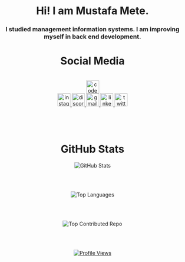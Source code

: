 <h1 align="center">Hi! I am Mustafa Mete.</h1>
<h3 align="center">I studied management information systems. I am improving myself in back end development.</h3>

 <h1 align="center">Social Media</h1>
</br>
<div align="center">
  <a href="https://codepen.io/Mustafametex31" target="_blank">
    <img src="https://img.shields.io/static/v1?message=Code Pen&logo=codepen&label=&color=F5460E&logoColor=white&labelColor=&style=for-the-badge" height="35" alt="codepen logo"  />
  </a>
  <div align="center">
  <a href="https://www.instagram.com/mustafa_mx31/" target="_blank">
    <img src="https://img.shields.io/static/v1?message=Instagram&logo=instagram&label=&color=E4405F&logoColor=white&labelColor=&style=for-the-badge" height="35" alt="instagram logo"  />
  </a>
  <a href="https://discord.gg/libertynetwork" target="_blank">
    <img src="https://img.shields.io/static/v1?message=Discord&logo=discord&label=&color=7289DA&logoColor=white&labelColor=&style=for-the-badge" height="35" alt="discord logo"  />
  </a>
  <a href="mustafametehatay@gmail.com" target="_blank">
    <img src="https://img.shields.io/static/v1?message=Gmail&logo=gmail&label=&color=D14836&logoColor=white&labelColor=&style=for-the-badge" height="35" alt="gmail logo"  />
  </a>
  <a href="https://www.linkedin.com/in/mustafa-mete-b5283525b/" target="_blank">
    <img src="https://img.shields.io/static/v1?message=LinkedIn&logo=linkedin&label=&color=0077B5&logoColor=white&labelColor=&style=for-the-badge" height="35" alt="linkedin logo"  />
  </a>
  <a href="https://twitter.com/mustafamxv1" target="_blank">
    <img src="https://img.shields.io/static/v1?message=Twitter&logo=twitter&label=&color=1DA1F2&logoColor=white&labelColor=&style=for-the-badge" height="35" alt="twitter logo"  />
  </a>
</div>


###


</br>
</br>

 <h1 align="center">GitHub Stats</h1>
<p align="center">
  <img src="https://github-readme-stats.vercel.app/api?username=Mustafazxcv&theme=dark&hide_border=false&include_all_commits=true&count_private=true" alt="GitHub Stats" />
</p>

</br>
</br>

<p align="center">
  <img src="https://github-readme-stats.vercel.app/api/top-langs/?username=Mustafazxcv&theme=dark&hide_border=false&include_all_commits=true&count_private=true&layout=compact" alt="Top Languages" />
</p>

</br>
</br>

<p align="center">
  <img src="https://github-contributor-stats.vercel.app/api?username=Mustafazxcv&limit=5&theme=dark&combine_all_yearly_contributions=true" alt="Top Contributed Repo" />
</p>

</br>
</br>

<p align="center">
  <a href="https://visitcount.itsvg.in/api?id=Mustafazxcv&icon=0&color=0">
    <img src="https://visitcount.itsvg.in/api?id=Mustafazxcv&icon=0&color=0" alt="Profile Views" />
  </a>
</p>
